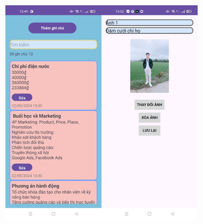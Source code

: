 

<div style="display: flex; justify-content: space-around;">
  <img src="image.png" alt="alt text" width="300"/>
  <img src="image-1.png" alt="alt text" width="300"/>
</div>
